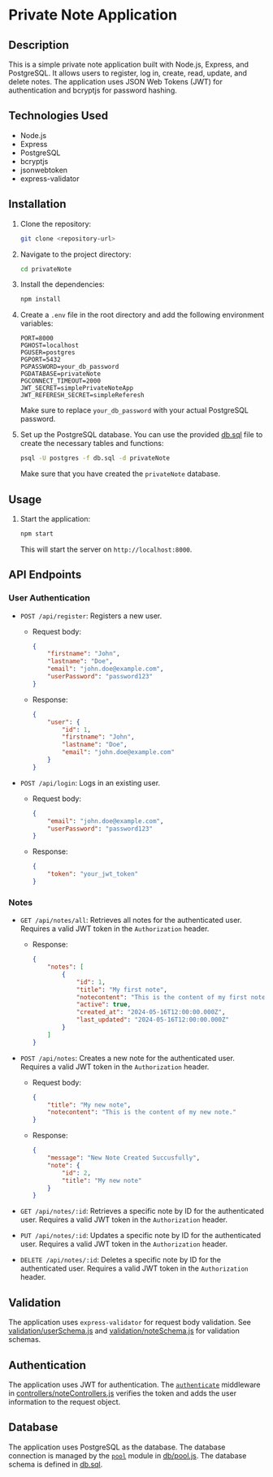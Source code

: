 # Private Note Application

## Description

This is a simple private note application built with Node.js, Express, and PostgreSQL. It allows users to register, log in, create, read, update, and delete notes. The application uses JSON Web Tokens (JWT) for authentication and bcryptjs for password hashing.

## Technologies Used

-   Node.js
-   Express
-   PostgreSQL
-   bcryptjs
-   jsonwebtoken
-   express-validator

## Installation

1.  Clone the repository:

    ```bash
    git clone <repository-url>
    ```

2.  Navigate to the project directory:

    ```bash
    cd privateNote
    ```

3.  Install the dependencies:

    ```bash
    npm install
    ```

4.  Create a `.env` file in the root directory and add the following environment variables:

    ```
    PORT=8000
    PGHOST=localhost
    PGUSER=postgres
    PGPORT=5432
    PGPASSWORD=your_db_password
    PGDATABASE=privateNote
    PGCONNECT_TIMEOUT=2000
    JWT_SECRET=simplePrivateNoteApp
    JWT_REFERESH_SECRET=simpleReferesh
    ```

    Make sure to replace `your_db_password` with your actual PostgreSQL password.

5.  Set up the PostgreSQL database. You can use the provided [db.sql](db.sql) file to create the necessary tables and functions:

    ```bash
    psql -U postgres -f db.sql -d privateNote
    ```

    Make sure that you have created the `privateNote` database.

## Usage

1.  Start the application:

    ```bash
    npm start
    ```

    This will start the server on `http://localhost:8000`.

## API Endpoints

### User Authentication

-   `POST /api/register`: Registers a new user.
    -   Request body:

        ```json
        {
            "firstname": "John",
            "lastname": "Doe",
            "email": "john.doe@example.com",
            "userPassword": "password123"
        }
        ```

    -   Response:

        ```json
        {
            "user": {
                "id": 1,
                "firstname": "John",
                "lastname": "Doe",
                "email": "john.doe@example.com"
            }
        }
        ```

-   `POST /api/login`: Logs in an existing user.
    -   Request body:

        ```json
        {
            "email": "john.doe@example.com",
            "userPassword": "password123"
        }
        ```

    -   Response:

        ```json
        {
            "token": "your_jwt_token"
        }
        ```

### Notes

-   `GET /api/notes/all`: Retrieves all notes for the authenticated user. Requires a valid JWT token in the `Authorization` header.
    -   Response:

        ```json
        {
            "notes": [
                {
                    "id": 1,
                    "title": "My first note",
                    "notecontent": "This is the content of my first note.",
                    "active": true,
                    "created_at": "2024-05-16T12:00:00.000Z",
                    "last_updated": "2024-05-16T12:00:00.000Z"
                }
            ]
        }
        ```

-   `POST /api/notes`: Creates a new note for the authenticated user. Requires a valid JWT token in the `Authorization` header.
    -   Request body:

        ```json
        {
            "title": "My new note",
            "notecontent": "This is the content of my new note."
        }
        ```

    -   Response:

        ```json
        {
            "message": "New Note Created Succusfully",
            "note": {
                "id": 2,
                "title": "My new note"
            }
        }
        ```

-   `GET /api/notes/:id`: Retrieves a specific note by ID for the authenticated user. Requires a valid JWT token in the `Authorization` header.
-   `PUT /api/notes/:id`: Updates a specific note by ID for the authenticated user. Requires a valid JWT token in the `Authorization` header.
-   `DELETE /api/notes/:id`: Deletes a specific note by ID for the authenticated user. Requires a valid JWT token in the `Authorization` header.

## Validation

The application uses `express-validator` for request body validation.  See [validation/userSchema.js](validation/userSchema.js) and [validation/noteSchema.js](validation/noteSchema.js) for validation schemas.

## Authentication

The application uses JWT for authentication. The [`authenticate`](controllers/noteControllers.js) middleware in [controllers/noteControllers.js](controllers/noteControllers.js) verifies the token and adds the user information to the request object.

## Database

The application uses PostgreSQL as the database. The database connection is managed by the [`pool`](db/pool.js) module in [db/pool.js](db/pool.js). The database schema is defined in [db.sql](db.sql).